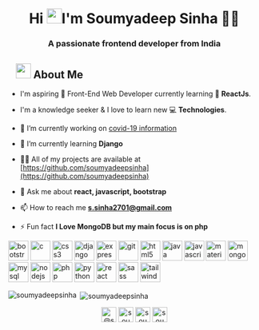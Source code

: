 <h1 align="center">Hi <img src="https://raw.githubusercontent.com/KarthikNayak024/KarthikNayak024/master/assets/wave.gif" alt="waving hand" width="30px">I'm Soumyadeep Sinha 🎯️🚀️</h1>
<h3 align="center">A passionate frontend developer from India</h3>

## &nbsp; &nbsp;<img src="https://media.giphy.com/media/WUlplcMpOCEmTGBtBW/giphy.gif" width="30"> **About Me**

- I'm aspiring 🔭️ Front-End Web Developer currently learning 🌱 **ReactJs**.
- I'm a knowledge seeker & I love to learn new 💻 **Technologies**.

- 🔭 I’m currently working on [covid-19 information](https://github.com/soumyadeepsinha/covid19pandemic.info)

- 🌱 I’m currently learning **Django**

- 👨‍💻 All of my projects are available at [https://github.com/soumyadeepsinha](https://github.com/soumyadeepsinha)

- 💬 Ask me about **react, javascript, bootstrap**

- 📫 How to reach me **s.sinha2701@gmail.com**

- ⚡ Fun fact **I Love MongoDB but my main focus is on php**

<p align="left"><img src="https://devicons.github.io/devicon/devicon.git/icons/bootstrap/bootstrap-plain.svg" alt="bootstrap" width="40" height="40"/> <img src="https://devicons.github.io/devicon/devicon.git/icons/c/c-original.svg" alt="c" width="40" height="40"/> <img src="https://devicons.github.io/devicon/devicon.git/icons/css3/css3-original-wordmark.svg" alt="css3" width="40" height="40"/> <img src="https://devicons.github.io/devicon/devicon.git/icons/django/django-original.svg" alt="django" width="40" height="40"/> <img src="https://devicons.github.io/devicon/devicon.git/icons/express/express-original-wordmark.svg" alt="express" width="40" height="40"/> <img src="https://www.vectorlogo.zone/logos/git-scm/git-scm-icon.svg" alt="git" width="40" height="40"/> <img src="https://devicons.github.io/devicon/devicon.git/icons/html5/html5-original-wordmark.svg" alt="html5" width="40" height="40"/> <img src="https://devicons.github.io/devicon/devicon.git/icons/java/java-original-wordmark.svg" alt="java" width="40" height="40"/> <img src="https://devicons.github.io/devicon/devicon.git/icons/javascript/javascript-original.svg" alt="javascript" width="40" height="40"/> <img src="https://raw.githubusercontent.com/prplx/svg-logos/5585531d45d294869c4eaab4d7cf2e9c167710a9/svg/materialize.svg" alt="materialize" width="40" height="40"/> <img src="https://devicons.github.io/devicon/devicon.git/icons/mongodb/mongodb-original-wordmark.svg" alt="mongodb" width="40" height="40"/> <img src="https://devicons.github.io/devicon/devicon.git/icons/mysql/mysql-original-wordmark.svg" alt="mysql" width="40" height="40"/> <img src="https://devicons.github.io/devicon/devicon.git/icons/nodejs/nodejs-original-wordmark.svg" alt="nodejs" width="40" height="40"/> <img src="https://devicons.github.io/devicon/devicon.git/icons/php/php-original.svg" alt="php" width="40" height="40"/> <img src="https://devicons.github.io/devicon/devicon.git/icons/python/python-original.svg" alt="python" width="40" height="40"/> <img src="https://devicons.github.io/devicon/devicon.git/icons/react/react-original-wordmark.svg" alt="react" width="40" height="40"/> <img src="https://devicons.github.io/devicon/devicon.git/icons/sass/sass-original.svg" alt="sass" width="40" height="40"/> <img src="https://www.vectorlogo.zone/logos/tailwindcss/tailwindcss-icon.svg" alt="tailwind" width="40" height="40"/></p><p><img align="left" src="https://github-readme-stats.vercel.app/api/top-langs/?username=soumyadeepsinha&layout=compact&hide=html" alt="soumyadeepsinha" /></p>

<p>&nbsp;<img align="center" src="https://github-readme-stats.vercel.app/api?username=soumyadeepsinha&show_icons=true" alt="soumyadeepsinha" /></p>

<p align="center">
<a href="https://codepen.io/@soumyadeepsinha" target="blank"><img align="center" src="https://cdn.jsdelivr.net/npm/simple-icons@3.0.1/icons/codepen.svg" alt="@soumyadeepsinha" height="30" width="30" /></a>
<a href="https://dev.to/soumyadeepsinha" target="blank"><img align="center" src="https://cdn.jsdelivr.net/npm/simple-icons@3.0.1/icons/dev-dot-to.svg" alt="soumyadeepsinha" height="30" width="30" /></a>
<a href="https://twitter.com/soumyadeep_iam" target="blank"><img align="center" src="https://cdn.jsdelivr.net/npm/simple-icons@3.0.1/icons/twitter.svg" alt="soumyadeep_iam" height="30" width="30" /></a>
<a href="https://linkedin.com/in/sinha-soumyadeep" target="blank"><img align="center" src="https://cdn.jsdelivr.net/npm/simple-icons@3.0.1/icons/linkedin.svg" alt="soumyadeep-sinha" height="30" width="30" /></a>
</p>
